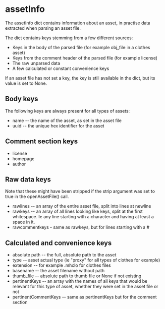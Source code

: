 # assetInfo

The assetInfo dict contains information about an asset, in practise data extracted when parsing an asset file.

The dict contains keys stemming from a few different sources:

* Keys in the body of the parsed file (for example obj_file in a clothes asset)
* Keys from the comment header of the parsed file (for example license)
* The raw unparsed data
* A few calculated or constant convenience keys

If an asset file has not set a key, the key is still available in the dict, but its value is set to None.

## Body keys

The following keys are always present for all types of assets:

* name -- the name of the asset, as set in the asset file
* uuid -- the unique hex identifier for the asset

## Comment section keys

* license
* homepage
* author

## Raw data keys

Note that these might have been stripped if the strip argument was set to true in the openAssetFile() call.

* rawlines -- an array of the entire asset file, split into lines at newline
* rawkeys -- an array of all lines looking like keys, split at the first whitespace. Ie any line starting with a character and having at least a space in it.
* rawcommentkeys - same as rawkeys, but for lines starting with a #

## Calculated and convenience keys

* absolute path -- the full, absolute path to the asset
* type -- asset actual type (ie "proxy" for all types of clothes for example)
* extension -- for example .mhclo for clothes files
* basename -- the asset filename without path
* thumb_file -- absolute path to thumb file or None if not existing
* pertinentKeys -- an array with the names of all keys that would be relevant for this type of asset, whether they were set in the asset file or not
* pertinentCommentKeys -- same as pertinentKeys but for the comment section


